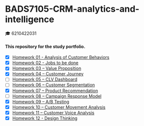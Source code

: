 # BADS7105-CRM-analytics-and-intelligence
:mortar_board: 6210422031

#### This repository for the study portfolio.

- [x] [Homework 01 - Analysis of Customer Behaviors](https://github.com/sirimada/BADS7105-CRM-analytics-and-intelligence/tree/main/Homework%2001)
- [x] [Homework 02 - Jobs to be done](https://github.com/sirimada/BADS7105-CRM-analytics-and-intelligence/tree/main/Homework%2002)
- [x] [Homework 03 – Value Proposition](https://github.com/sirimada/BADS7105-CRM-analytics-and-intelligence/tree/main/Homework%2003)
- [x] [Homework 04 – Customer Journey](https://github.com/sirimada/BADS7105-CRM-analytics-and-intelligence/tree/main/Homework%2004)
- [ ] [Homework 05 – CLV Dashboard](https://github.com/sirimada/BADS7105-CRM-analytics-and-intelligence/tree/main/Homework%2005)
- [ ] [Homework 06 – Customer Segmentation](https://github.com/sirimada/BADS7105-CRM-analytics-and-intelligence/tree/main/Homework%2006)
- [x] [Homework 07 – Product Recommendation](https://github.com/sirimada/BADS7105-CRM-analytics-and-intelligence/tree/main/Homework%2007)
- [ ] [Homework 08 – Campaign Response Model](https://github.com/sirimada/BADS7105-CRM-analytics-and-intelligence/tree/main/Homework%2008)
- [x] [Homework 09 – A/B Testing](https://github.com/sirimada/BADS7105-CRM-analytics-and-intelligence/tree/main/Homework%2009)
- [x] [Homework 10 – Customer Movement Analysis](https://github.com/sirimada/BADS7105-CRM-analytics-and-intelligence/tree/main/Homework%2010)
- [x] [Homework 11 – Customer Voice Analysis ](https://github.com/sirimada/BADS7105-CRM-analytics-and-intelligence/tree/main/Homework%2011)
- [x] [Homework 12 - Design Thinking](https://github.com/sirimada/BADS7105-CRM-analytics-and-intelligence/tree/main/Homework%2012)
